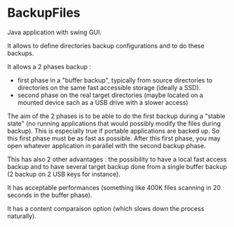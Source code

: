 # BackupFiles

Java application with swing GUI.

It allows to define directories backup configurations and to do these backups.

It allows a 2 phases backup : 
- first phase in a "buffer backup", typically from source directories to directories 
on the same fast accessible storage (ideally a SSD).
- second phase on the real target directories (maybe located on a mounted device sach as a USB drive with a slower access)

The aim of the 2 phases is to be able to do the first backup during a "stable state" (no running applications that would possibly
modify the files during backup). This is especially true if portable applications are backed up. So this first phase must be as fast
as possible. After this first phase, you may open whatever application in parallel with the second backup phase.

This has also 2 other advantages : the possibility to have a local fast access backup and to have several target backup done from
a single buffer backup (2 backup on 2 USB keys for instance).

It has acceptable performances (something like 400K files scanning in 20 seconds in the buffer phase).

It has a content comparaison option (which slows down the process naturally).
